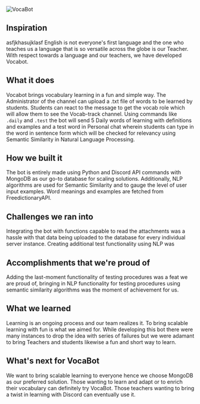 ![VocaBot](https://i.imgur.com/3emgh7R.jpg)

## Inspiration
asfjkhasujklasf
English is not everyone's first language and the one who teaches us a language that is so versatile across the globe is our Teacher.  With respect towards a language and our teachers, we have developed Vocabot.

## What it does
Vocabot brings vocabulary learning in a fun and simple way. The Administrator of the channel can upload a .txt file of words to be learned by students. Students can react to the message to get the vocab role which will allow them to see the Vocab-track channel. Using commands like `.daily` and `.test` the bot will send 5 Daily words of learning with definitions and examples and a test word in Personal chat wherein students can type in the word in sentence form which will be checked for relevancy using Semantic Similarity in Natural Language Processing. 

## How we built it
The bot is entirely made using Python and Discord API commands with MongoDB as our go-to database for scaling solutions. Additionally, NLP algorithms are used for Semantic Similarity and to gauge the level of user input examples. Word meanings and examples are fetched from FreedictionaryAPI.

## Challenges we ran into
Integrating the bot with functions capable to read the attachments was a hassle with that data being uploaded to the database for every individual server instance. Creating additional test functionality using NLP was 

## Accomplishments that we're proud of
Adding the last-moment functionality of testing procedures was a feat we are proud of, bringing in NLP functionality for testing procedures using semantic similarity algorithms was the moment of achievement for us.

## What we learned
Learning is an ongoing process and our team realizes it. To bring scalable learning with fun is what we aimed for. While developing this bot there were many instances to drop the idea with series of failures but we were adamant to bring Teachers and students likewise a fun and short way to learn. 

## What's next for VocaBot
We want to bring scalable learning to everyone hence we choose MongoDB as our preferred solution. Those wanting to learn and adapt or to enrich their vocabulary can definitely try VocaBot. Those teachers wanting to bring a twist in learning with Discord can eventually use it.


